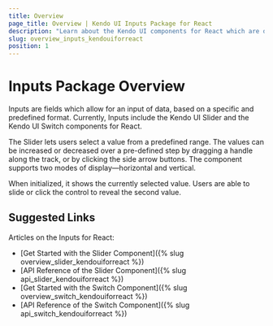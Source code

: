 ```yaml
---
title: Overview
page_title: Overview | Kendo UI Inputs Package for React
description: "Learn about the Kendo UI components for React which are delivered by the Inputs package."
slug: overview_inputs_kendouiforreact
position: 1
---
```


# Inputs Package Overview

Inputs are fields which allow for an input of data, based on a specific and predefined format. Currently, Inputs include the Kendo UI Slider and the Kendo UI Switch components for React.

The Slider lets users select a value from a predefined range. The values can be increased or decreased over a pre-defined step by dragging a handle along the track, or by clicking the side arrow buttons. The component supports two modes of display&mdash;horizontal and vertical.

When initialized, it shows the currently selected value. Users are able to slide or click the control to reveal the second value.

## Suggested Links

Articles on the Inputs for React:

* [Get Started with the Slider Component]({% slug overview_slider_kendouiforreact %})
* [API Reference of the Slider Component]({% slug api_slider_kendouiforreact %})
* [Get Started with the Switch Component]({% slug overview_switch_kendouiforreact %})
* [API Reference of the Switch Component]({% slug api_switch_kendouiforreact %})
